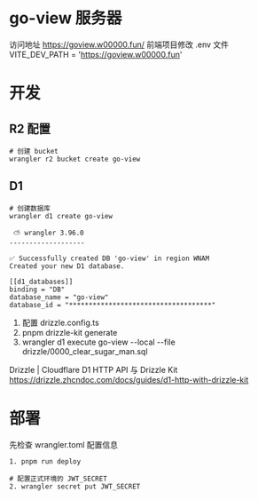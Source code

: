 # go-view 服务器
访问地址 https://goview.w00000.fun/
前端项目修改 .env 文件 VITE_DEV_PATH = 'https://goview.w00000.fun'


# 开发
## R2 配置
```shell
# 创建 bucket
wrangler r2 bucket create go-view
```
## D1

```shell
# 创建数据库
wrangler d1 create go-view

 ⛅️ wrangler 3.96.0
-------------------

✅ Successfully created DB 'go-view' in region WNAM
Created your new D1 database.

[[d1_databases]]
binding = "DB"
database_name = "go-view"
database_id = "************************************"

```

1. 配置 drizzle.config.ts
2. pnpm drizzle-kit generate
3. wrangler d1 execute go-view --local --file drizzle/0000_clear_sugar_man.sql 



Drizzle | Cloudflare D1 HTTP API 与 Drizzle Kit
https://drizzle.zhcndoc.com/docs/guides/d1-http-with-drizzle-kit


# 部署
先检查 wrangler.toml 配置信息
```
1. pnpm run deploy

# 配置正式环境的 JWT_SECRET
2. wrangler secret put JWT_SECRET
```
